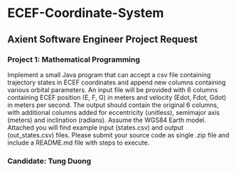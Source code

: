 # ECEF-Coordinate-System

## Axient Software Engineer Project Request
### Project 1: Mathematical Programming

 Implement a small Java program that can accept a csv file containing trajectory states in ECEF coordinates and append new columns containing various orbital parameters. An input file will be provided with 6 columns containing ECEF position (E, F, G) in meters and velocity (Edot, Fdot, Gdot) in meters per second. The output should contain the original 6 columns, with additional columns added for eccentricity (unitless), semimajor axis (meters) and inclination (radians). Assume the WGS84 Earth model. Attached you will find example input (states.csv) and output (out_states.csv) files.  Please submit your source code as single .zip file and include a README.md file with steps to execute.
 
 ### Candidate: Tung Duong
